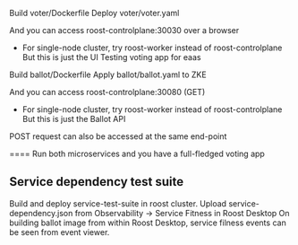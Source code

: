 Build voter/Dockerfile
Deploy voter/voter.yaml

And you can access roost-controlplane:30030 over a browser 
* For single-node cluster, try roost-worker instead of roost-controlplane
But this is just the UI
Testing voting app for eaas

Build ballot/Dockerfile
Apply ballot/ballot.yaml to ZKE

And you can access roost-controlplane:30080 (GET)
* For single-node cluster, try roost-worker instead of roost-controlplane
But this is just the Ballot API

POST request can also be accessed at the same end-point

====
Run both microservices and you have a full-fledged voting app


## Service dependency test suite

Build and deploy service-test-suite in roost cluster.
Upload service-dependency.json from Observability -> Service Fitness in Roost Desktop
On building ballot image from within Roost Desktop, service filness events can be seen from event viewer.
